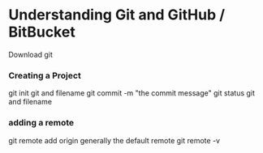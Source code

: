 # Understanding Git and GitHub  / BitBucket

Download git 
### Creating a Project
git init
git and filename
git commit -m "the commit message"
git status
git and filename
### adding a remote
git remote add origin
generally the default remote
git remote -v